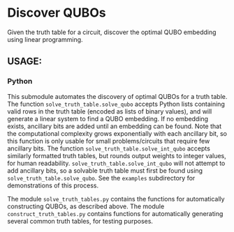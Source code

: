 # Discover QUBOs

  Given the truth table for a circuit, discover the optimal QUBO embedding
  using linear programming.

## USAGE:

### Python

  This submodule automates the discovery of optimal QUBOs for a truth
  table. The function `solve_truth_table.solve_qubo` accepts Python
  lists containing valid rows in the truth table (encoded as lists of
  binary values), and will generate a linear system to find a QUBO
  embedding. If no embedding exists, ancillary bits are added until an
  embedding can be found. Note that the computational complexity grows
  exponentially with each ancillary bit, so this function is only
  usable for small problems/circuits that require few ancillary bits.
  The function `solve_truth_table.solve_int_qubo` accepts similarly
  formatted truth tables, but rounds output weights to integer values,
  for human readability. `solve_truth_table.solve_int_qubo` will not
  attempt to add ancillary bits, so a solvable truth table must first
  be found using `solve_truth_table.solve_qubo`. See the `examples`
  subdirectory for demonstrations of this process.

  The module `solve_truth_tables.py` contains the functions for
  automatically constructing QUBOs, as described above. The module
  `construct_truth_tables.py` contains functions for automatically
  generating several common truth tables, for testing purposes.
